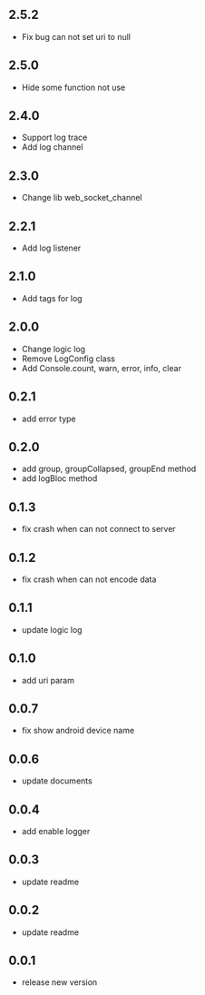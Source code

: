 ## 2.5.2

* Fix bug can not set uri to null

## 2.5.0

* Hide some function not use

## 2.4.0

* Support log trace
* Add log channel

## 2.3.0

* Change lib web_socket_channel

## 2.2.1

* Add log listener

## 2.1.0

* Add tags for log

## 2.0.0

* Change logic log
* Remove LogConfig class
* Add Console.count, warn, error, info, clear

## 0.2.1

* add error type

## 0.2.0

* add group, groupCollapsed, groupEnd method
* add logBloc method
## 0.1.3

* fix crash when can not connect to server

## 0.1.2

* fix crash when can not encode data

## 0.1.1

* update logic log

## 0.1.0

* add uri param

## 0.0.7

* fix show android device name

## 0.0.6

* update documents

## 0.0.4

* add enable logger

## 0.0.3

* update readme

## 0.0.2

* update readme

## 0.0.1

* release new version
